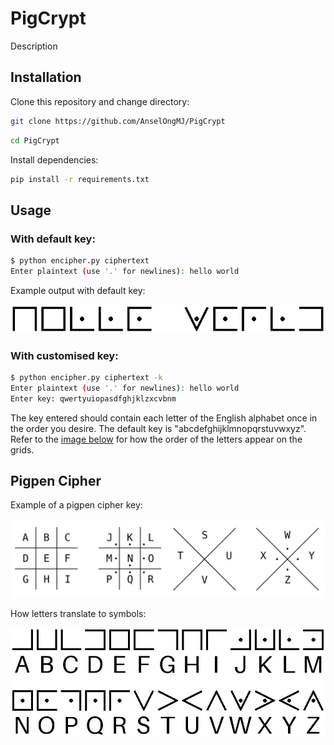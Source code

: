 # PigCrypt

Description

## Installation

Clone this repository and change directory:  
```sh
git clone https://github.com/AnselOngMJ/PigCrypt
```
```sh
cd PigCrypt
```

Install dependencies:  
```sh
pip install -r requirements.txt
```

## Usage

### With default key:

```sh
$ python encipher.py ciphertext
Enter plaintext (use '.' for newlines): hello world
```
Example output with default key:

![hello world enciphered with pigpen](https://github.com/AnselOngMJ/PigCrypt/blob/main/images/example.png)

### With customised key:

```sh
$ python encipher.py ciphertext -k
Enter plaintext (use '.' for newlines): hello world
Enter key: qwertyuiopasdfghjklzxcvbnm
```
The key entered should contain each letter of the English alphabet once in the order you desire. The default key is "abcdefghijklmnopqrstuvwxyz". Refer to the [image below](#pigpen-cipher) for how the order of the letters appear on the grids.

## Pigpen Cipher

Example of a pigpen cipher key:

![pigpen key](https://github.com/AnselOngMJ/PigCrypt/blob/main/images/pigpen_key.png)

How letters translate to symbols:

![pigpen guide](https://github.com/AnselOngMJ/PigCrypt/blob/main/images/pigpen_guide.png)
